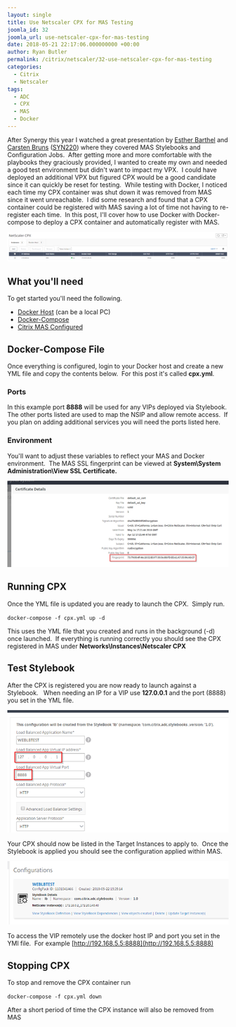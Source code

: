 ```yaml
---
layout: single
title: Use Netscaler CPX for MAS Testing
joomla_id: 32
joomla_url: use-netscaler-cpx-for-mas-testing
date: 2018-05-21 22:17:06.000000000 +00:00
author: Ryan Butler
permalink: /citrix/netscaler/32-use-netscaler-cpx-for-mas-testing
categories:
  - Citrix
  - Netscaler
tags:
  - ADC
  - CPX
  - MAS
  - Docker
---
```

After Synergy this year I watched a great presentation by [Esther Barthel](https://twitter.com/virtuEs_IT) and [Carsten Bruns](https://twitter.com/carstenbruns) ([SYN220](https://www.youtube.com/watch?v=pcz7jQUxdg4)) where they covered MAS Stylebooks and Configuration Jobs.  After getting more and more comfortable with the playbooks they graciously provided, I wanted to create my own and needed a good test environment but didn't want to impact my VPX.  I could have deployed an additional VPX but figured CPX would be a good candidate since it can quickly be reset for testing.  While testing with Docker, I noticed each time my CPX container was shut down it was removed from MAS since it went unreachable.  I did some research and found that a CPX container could be registered with MAS saving a lot of time not having to re-register each time.  In this post, I'll cover how to use Docker with Docker-compose to deploy a CPX container and automatically register with MAS.

![cpx](/assets/images/content/cpxmas/cpx.png)

## What you'll need

To get started you'll need the following.

*   [Docker Host](https://docs.docker.com/install/) (can be a local PC)
*   [Docker-Compose](https://docs.docker.com/compose/install/)
*   [Citrix MAS Configured](https://docs.citrix.com/en-us/netscaler-mas/12/deploy-netscaler-mas.html)

## Docker-Compose File

Once everything is configured, login to your Docker host and create a new YML file and copy the contents below.  For this post it's called **cpx.yml**.

### Ports

In this example port **8888** will be used for any VIPs deployed via Stylebook.  The other ports listed are used to map the NSIP and allow remote access.  If you plan on adding additional services you will need the ports listed here.

### Environment

You'll want to adjust these variables to reflect your MAS and Docker environment.  The MAS SSL fingerprint can be viewed at **System\System Administration\View SSL Certificate.**

![fingerprint](/assets/images/content/cpxmas/fingerprint.png)

## Running CPX

Once the YML file is updated you are ready to launch the CPX.  Simply run.

`docker-compose -f cpx.yml up -d`

This uses the YML file that you created and runs in the background (-d) once launched.  If everything is running correctly you should see the CPX registered in MAS under **Networks\Instances\Netscaler CPX**

## Test Stylebook

After the CPX is registered you are now ready to launch against a Stylebook.   When needing an IP for a VIP use **127.0.0.1** and the port (8888) you set in the YML file.

![stylebook](/assets/images/content/cpxmas/stylebook.png)

Your CPX should now be listed in the Target Instances to apply to.  Once the Stylebook is applied you should see the configuration applied within MAS.

![webconfig](/assets/images/content/cpxmas/webconfig.png)

To access the VIP remotely use the docker host IP and port you set in the YMl file.  For example [http://192.168.5.5:8888](http://192.168.5.5:8888)

## Stopping CPX

To stop and remove the CPX container run

`docker-compose -f cpx.yml down`

After a short period of time the CPX instance will also be removed from MAS